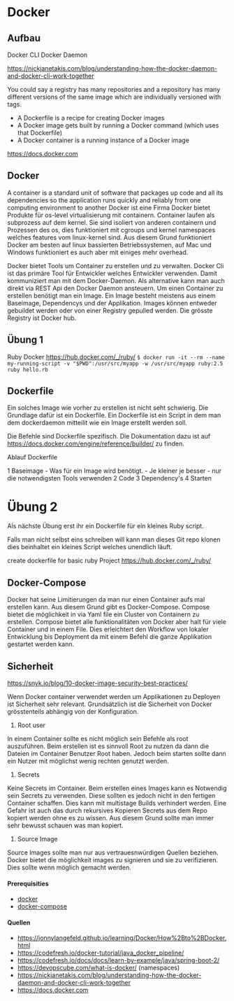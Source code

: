 # Docker

## Aufbau

Docker CLI
Docker Daemon

https://nickjanetakis.com/blog/understanding-how-the-docker-daemon-and-docker-cli-work-together

You could say a registry has many repositories and a repository has many different versions of the same image which are individually versioned with tags.

* A Dockerfile is a recipe for creating Docker images
* A Docker image gets built by running a Docker command (which uses that Dockerfile)
* A Docker container is a running instance of a Docker image


https://docs.docker.com

## Docker
A container is a standard unit of software that packages up code and all its dependencies so the application runs quickly and reliably from one computing environment to another
Docker ist eine Firma
Docker bietet Produkte für os-level virtualisierung mit containern.
Container laufen als subprozess auf dem kernel.
Sie sind isoliert von anderen containern und Prozessen des os, dies funktioniert mit
cgroups und kernel namespaces welches features vom linux-kernel sind. Aus diesem Grund funktioniert
Docker am besten auf linux bassierten Betriebssystemen,
auf Mac und Windows funktioniert es auch aber mit einiges mehr overhead.

Docker bietet Tools um Container zu erstellen und zu verwalten.
Docker Cli ist das primäre Tool für Entwickler welches Entwickler verwenden. Damit kommuniziert man
mit dem Docker-Daemon. Als alternative kann man auch direkt via REST Api den Docker Daemon ansteuern.
Um einen Container zu erstellen benötigt man ein Image. Ein Image besteht meistens aus einem Baseimage,
Dependencys und der Applikation. Images können entweder gebuildet werden oder von einer Registry gepulled werden.
Die grösste Registry ist Docker hub.

## Übung 1




Ruby Docker
https://hub.docker.com/_/ruby/
`$ docker run -it --rm --name my-running-script -v "$PWD":/usr/src/myapp -w /usr/src/myapp ruby:2.5 ruby hello.rb`

## Dockerfile

Ein solches Image wie vorher zu erstellen ist nicht seht schwierig. Die Grundlage dafür ist ein Dockerfile. Ein Dockerfile ist ein Script in dem man dem dockerdaemon mitteilit wie ein Image erstellt werden soll.

Die Befehle sind Dockerfile spezifisch. Die Dokumentation dazu ist auf https://docs.docker.com/engine/reference/builder/ zu finden.

Ablauf Dockerfile

1 Baseimage
    - Was für ein Image wird benötigt.
    - Je kleiner je besser
    - nur die notwendigsten Tools verwenden
2 Code
3 Dependency's
4 Starten

# Übung 2

Als nächste Übung erst ihr ein Dockerfile für ein kleines Ruby script.

Falls man nicht selbst eins schreiben will kann man dieses Git repo klonen dies beinhaltet ein kleines Script welches unendlich läuft.

create dockerfile for basic ruby Project
https://hub.docker.com/_/ruby/

## Docker-Compose
Docker hat seine Limitierungen da man nur einen Container aufs mal erstellen kann. Aus diesem
Grund gibt es Docker-Compose. Compose bietet die möglichkeit in via Yaml file ein Cluster von Containern
zu erstellen. Compose bietet alle funktionalitäten von Docker aber halt für viele Container und in einem File.
Dies erleichtert den Workflow von lokaler Entwicklung bis Deployment da mit einem Befehl die ganze Applikation
gestartet werden kann.

## Sicherheit
https://snyk.io/blog/10-docker-image-security-best-practices/

Wenn Docker container verwendet werden um Applikationen zu Deployen ist Sicherheit sehr relevant.
Grundsätzlich ist die Sicherheit von Docker grösstenteils abhängig von der Konfiguration.

1. Root user

  In einem Container sollte es nicht möglich sein Befehle als root auszuführen. Beim erstellen ist es
  sinnvoll Root zu nutzen da dann die Dateien im Container Benutzer Root haben. Jedoch beim starten sollte
  dann ein Nutzer mit möglichst wenig rechten genutzt werden.
1. Secrets

  Keine Secrets im Container. Beim erstellen eines Images kann es Notwendig sein Secrets zu verwenden. Diese sollten es jedoch nicht in den fertigen Container schaffen. Dies kann mit multistage Builds verhindert werden. Eine Gefahr ist auch das durch rekursives Kopieren Secrets aus dem Repo kopiert werden ohne es zu wissen. Aus diesem Grund sollte man immer sehr bewusst schauen was man kopiert.
1. Source Image

  Source Images sollte man nur aus vertrauesnwürdigen Quellen beziehen. Docker bietet die möglichkeit images zu signieren und sie zu verifizieren. Dies sollte wenn möglich gemacht werden.

#### Prerequisities

* [docker](https://docs.docker.com/install/linux/docker-ce/ubuntu/)
* [docker-compose](https://docs.docker.com/compose/install/)

#### Quellen

* https://jonnylangefeld.github.io/learning/Docker/How%2Bto%2BDocker.html
* https://codefresh.io/docker-tutorial/java_docker_pipeline/
* https://codefresh.io/docs/docs/learn-by-example/java/spring-boot-2/
* https://devopscube.com/what-is-docker/ (namespaces)
* https://nickjanetakis.com/blog/understanding-how-the-docker-daemon-and-docker-cli-work-together
* https://docs.docker.com
